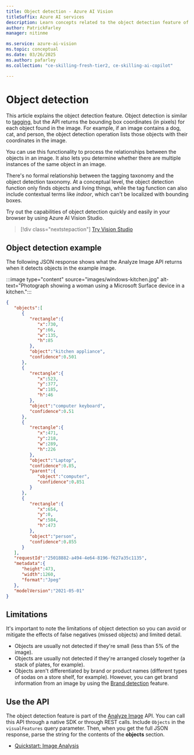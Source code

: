 ```yaml
---
title: Object detection - Azure AI Vision
titleSuffix: Azure AI services
description: Learn concepts related to the object detection feature of the Azure AI Vision API - usage and limits.
author: PatrickFarley
manager: nitinme

ms.service: azure-ai-vision
ms.topic: conceptual
ms.date: 03/26/2025
ms.author: pafarley
ms.collection: "ce-skilling-fresh-tier2, ce-skilling-ai-copilot"

---
```


# Object detection

This article explains the object detection feature. Object detection is similar to [tagging](concept-tag-images-40.md), but the API returns the bounding box coordinates (in pixels) for each object found in the image. For example, if an image contains a dog, cat, and person, the object detection operation lists those objects with their coordinates in the image. 

You can use this functionality to process the relationships between the objects in an image. It also lets you determine whether there are multiple instances of the same object in an image.

There's no formal relationship between the tagging taxonomy and the object detection taxonomy. At a conceptual level, the object detection function only finds objects and living things, while the tag function can also include contextual terms like *indoor*, which can't be localized with bounding boxes.

Try out the capabilities of object detection quickly and easily in your browser by using Azure AI Vision Studio.

> [!div class="nextstepaction"]
> [Try Vision Studio](https://portal.vision.cognitive.azure.com/)

## Object detection example

The following JSON response shows what the Analyze Image API returns when it detects objects in the example image.

:::image type="content" source="images/windows-kitchen.jpg" alt-text="Photograph showing a woman using a Microsoft Surface device in a kitchen.":::

```json
{
   "objects":[
      {
         "rectangle":{
            "x":730,
            "y":66,
            "w":135,
            "h":85
         },
         "object":"kitchen appliance",
         "confidence":0.501
      },
      {
         "rectangle":{
            "x":523,
            "y":377,
            "w":185,
            "h":46
         },
         "object":"computer keyboard",
         "confidence":0.51
      },
      {
         "rectangle":{
            "x":471,
            "y":218,
            "w":289,
            "h":226
         },
         "object":"Laptop",
         "confidence":0.85,
         "parent":{
            "object":"computer",
            "confidence":0.851
         }
      },
      {
         "rectangle":{
            "x":654,
            "y":0,
            "w":584,
            "h":473
         },
         "object":"person",
         "confidence":0.855
      }
   ],
   "requestId":"25018882-a494-4e64-8196-f627a35c1135",
   "metadata":{
      "height":473,
      "width":1260,
      "format":"Jpeg"
   },
   "modelVersion":"2021-05-01"
}
```


## Limitations

It's important to note the limitations of object detection so you can avoid or mitigate the effects of false negatives (missed objects) and limited detail.

* Objects are usually not detected if they're small (less than 5% of the image).
* Objects are usually not detected if they're arranged closely together (a stack of plates, for example).
* Objects aren't differentiated by brand or product names (different types of sodas on a store shelf, for example). However, you can get brand information from an image by using the [Brand detection](concept-brand-detection.md) feature.

## Use the API

The object detection feature is part of the [Analyze Image](/rest/api/computervision/analyze-image/analyze-image) API. You can call this API through a native SDK or through REST calls. Include `Objects` in the `visualFeatures` query parameter. Then, when you get the full JSON response, parse the string for the contents of the **objects** section.

* [Quickstart: Image Analysis](./quickstarts-sdk/image-analysis-client-library.md?pivots=programming-language-csharp)
